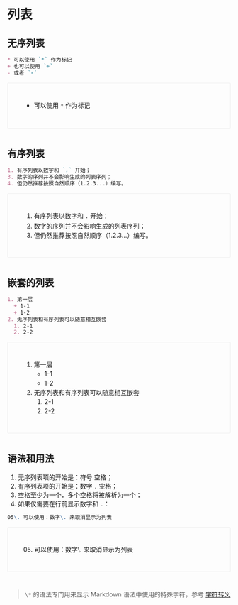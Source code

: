 列表
====

无序列表
----

```markdown
* 可以使用 `*` 作为标记
+ 也可以使用 `+`
- 或者 `-`
```

<div style="
    border: 1px solid #eee;
    border-radius: 2px;
    padding: 25px 35px;
    margin-top: 1em;
    margin-bottom: 40px;
    line-height: 1.5em;
    -webkit-user-select: none;
    -moz-user-select: none;
    -ms-user-select: none;
    user-select: none;
    overflow-x: auto;
"><ul><li>可以使用 <code>*</code> 作为标记</li></ul></div>

有序列表
----

```markdown
1. 有序列表以数字和 `.` 开始；
3. 数字的序列并不会影响生成的列表序列；
4. 但仍然推荐按照自然顺序（1.2.3...）编写。
```

<div style="
    border: 1px solid #eee;
    border-radius: 2px;
    padding: 25px 35px;
    margin-top: 1em;
    margin-bottom: 40px;
    line-height: 1.5em;
    -webkit-user-select: none;
    -moz-user-select: none;
    -ms-user-select: none;
    user-select: none;
    overflow-x: auto;
"><ol><li>有序列表以数字和 <code>.</code> 开始；</li><li>数字的序列并不会影响生成的列表序列；</li><li>但仍然推荐按照自然顺序（1.2.3…）编写。</li></ol></div>

嵌套的列表
----

```markdown
1. 第一层
  + 1-1
  + 1-2
2. 无序列表和有序列表可以随意相互嵌套
  1. 2-1
  2. 2-2
```

<div style="
    border: 1px solid #eee;
    border-radius: 2px;
    padding: 25px 35px;
    margin-top: 1em;
    margin-bottom: 40px;
    line-height: 1.5em;
    -webkit-user-select: none;
    -moz-user-select: none;
    -ms-user-select: none;
    user-select: none;
    overflow-x: auto;
"><ol><li>第一层<ul><li>1-1</li><li>1-2</li></ul></li><li>无序列表和有序列表可以随意相互嵌套<ol><li>2-1</li><li>2-2</li></ol></li></ol></div>

语法和用法
----

1. 无序列表项的开始是：符号 空格；
2. 有序列表项的开始是：数字 `.` 空格；
3. 空格至少为一个，多个空格将被解析为一个；
4. 如果仅需要在行前显示数字和 `.`：

```markdown
05\. 可以使用：数字\. 来取消显示为列表
```

<div style="
    border: 1px solid #eee;
    border-radius: 2px;
    padding: 25px 35px;
    margin-top: 1em;
    margin-bottom: 40px;
    line-height: 1.5em;
    -webkit-user-select: none;
    -moz-user-select: none;
    -ms-user-select: none;
    user-select: none;
    overflow-x: auto;
"><p>05. 可以使用：数字\. 来取消显示为列表</p></div>

>`\*` 的语法专门用来显示 Markdown 语法中使用的特殊字符，参考 [字符转义](blackslash-escapes.md) 
